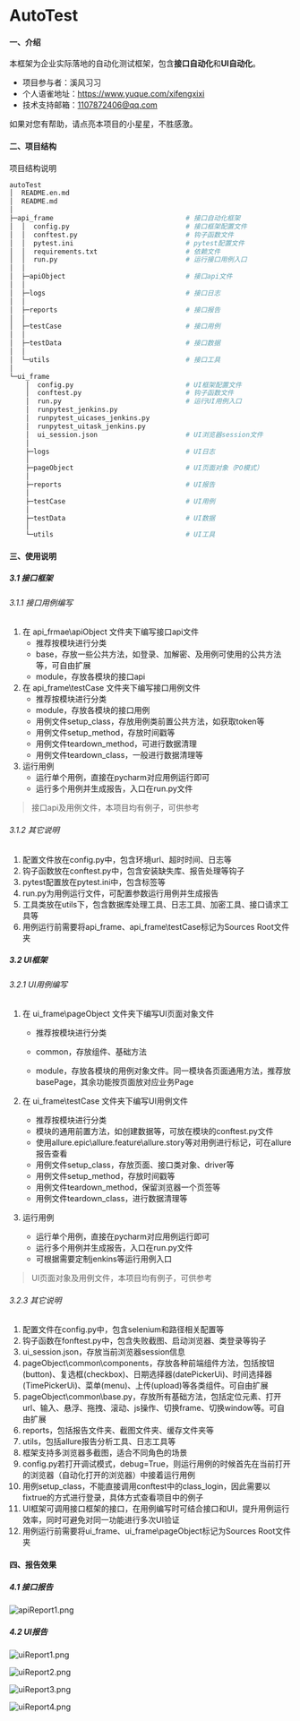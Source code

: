 # AutoTest

#### 一、介绍

本框架为企业实际落地的自动化测试框架，包含**接口自动化**和**UI自动化**。

- 项目参与者：溪风习习
- 个人语雀地址：https://www.yuque.com/xifengxixi
- 技术支持邮箱：1107872406@qq.com

如果对您有帮助，请点亮本项目的小星星，不胜感激。

#### 二、项目结构

项目结构说明

```python
autoTest
│  README.en.md
│  README.md
│  
├─api_frame                                 # 接口自动化框架
│  │  config.py                             # 接口框架配置文件
│  │  conftest.py                           # 钩子函数文件
│  │  pytest.ini                            # pytest配置文件
│  │  requirements.txt                      # 依赖文件
│  │  run.py                                # 运行接口用例入口
│  │
│  ├─apiObject                              # 接口api文件
│  │
│  ├─logs                                   # 接口日志
│  │
│  ├─reports                                # 接口报告
│  │
│  ├─testCase                               # 接口用例
│  │
│  ├─testData                               # 接口数据
│  │
│  └─utils                                  # 接口工具
│
└─ui_frame
    │  config.py                            # UI框架配置文件
    │  conftest.py                          # 钩子函数文件
    │  run.py                               # 运行UI用例入口
    │  runpytest_jenkins.py					
    │  runpytest_uicases_jenkins.py
    │  runpytest_uitask_jenkins.py
    │  ui_session.json                      # UI浏览器session文件
    │
    ├─logs                                  # UI日志
    │
    ├─pageObject                            # UI页面对象（PO模式）
    │
    ├─reports                               # UI报告
    │
    ├─testCase                              # UI用例
    │
    ├─testData                              # UI数据
    │
    └─utils                                 # UI工具
```

#### 三、使用说明

##### 3.1 接口框架

###### 3.1.1 接口用例编写

1. 在 api_frmae\apiObject 文件夹下编写接口api文件
   - 推荐按模块进行分类
   - base，存放一些公共方法，如登录、加解密、及用例可使用的公共方法等，可自由扩展
   - module，存放各模块的接口api
2. 在 api_frame\testCase 文件夹下编写接口用例文件
   - 推荐按模块进行分类
   - module，存放各模块的接口用例
   - 用例文件setup_class，存放用例类前置公共方法，如获取token等
   - 用例文件setup_method，存放时间戳等
   - 用例文件teardown_method，可进行数据清理
   - 用例文件teardown_class，一般进行数据清理等
3. 运行用例
   - 运行单个用例，直接在pycharm对应用例运行即可
   - 运行多个用例并生成报告，入口在run.py文件

> 接口api及用例文件，本项目均有例子，可供参考

###### 3.1.2 其它说明

1. 配置文件放在config.py中，包含环境url、超时时间、日志等
2. 钩子函数放在conftest.py中，包含安装缺失库、报告处理等钩子
3. pytest配置放在pytest.ini中，包含标签等
4. run.py为用例运行文件，可配置参数运行用例并生成报告
5. 工具类放在utils下，包含数据库处理工具、日志工具、加密工具、接口请求工具等
6. 用例运行前需要将api_frame、api_frame\testCase标记为Sources Root文件夹

##### 3.2 UI框架

###### 3.2.1 UI用例编写

1. 在 ui_frame\pageObject 文件夹下编写UI页面对象文件

   - 推荐按模块进行分类

   - common，存放组件、基础方法
   - module，存放各模块的用例对象文件。同一模块各页面通用方法，推荐放basePage，其余功能按页面放对应业务Page

2. 在 ui_frame\testCase 文件夹下编写UI用例文件

   - 推荐按模块进行分类
   - 模块的通用前置方法，如创建数据等，可放在模块的conftest.py文件
   - 使用allure.epic\allure.feature\allure.story等对用例进行标记，可在allure报告查看
   - 用例文件setup_class，存放页面、接口类对象、driver等
   - 用例文件setup_method，存放时间戳等
   - 用例文件teardown_method，保留浏览器一个页签等
   - 用例文件teardown_class，进行数据清理等

3. 运行用例

   - 运行单个用例，直接在pycharm对应用例运行即可
   - 运行多个用例并生成报告，入口在run.py文件
   - 可根据需要定制jenkins等运行用例入口

> UI页面对象及用例文件，本项目均有例子，可供参考

###### 3.2.3 其它说明

1. 配置文件在config.py中，包含selenium和路径相关配置等
2. 钩子函数在fonftest.py中，包含失败截图、启动浏览器、类登录等钩子
3. ui_session.json，存放当前浏览器session信息
4. pageObject\common\components，存放各种前端组件方法，包括按钮(button)、复选框(checkbox)、日期选择器(datePickerUi)、时间选择器(TimePickerUi)、菜单(menu)、上传(upload)等各类组件。可自由扩展
5. pageObject\common\base.py，存放所有基础方法，包括定位元素、打开url、输入、悬浮、拖拽、滚动、js操作、切换frame、切换window等。可自由扩展
6. reports，包括报告文件夹、截图文件夹、缓存文件夹等
7. utils，包括allure报告分析工具、日志工具等
8. 框架支持多浏览器多截图，适合不同角色的场景
9. config.py若打开调试模式，debug=True，则运行用例的时候首先在当前打开的浏览器（自动化打开的浏览器）中接着运行用例
10. 用例setup_class，不能直接调用conftest中的class_login，因此需要以fixtrue的方式进行登录，具体方式查看项目中的例子
11. UI框架可调用接口框架的接口，在用例编写时可结合接口和UI，提升用例运行效率，同时可避免对同一功能进行多次UI验证
12. 用例运行前需要将ui_frame、ui_frame\pageObject标记为Sources Root文件夹

#### 四、报告效果

##### 4.1 接口报告

![apiReport1.png](.\api_frame\testData\images\apiReport1.png)

##### 4.2 UI报告

![uiReport1.png](.\ui_frame\testData\images\uiReport1.png)

![uiReport2.png](.\ui_frame\testData\images\uiReport2.png)

![uiReport3.png](.\ui_frame\testData\images\uiReport3.png)

![uiReport4.png](.\ui_frame\testData\images\uiReport4.png)